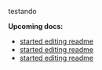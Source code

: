 testando


**Upcoming docs:**

 - [started editing readme](https://github.com/vtex-apps/docs-bot/pull/16)
 - [started editing readme](https://github.com/vtex-apps/docs-bot/pull/16)
 - [started editing readme](https://github.com/vtex-apps/docs-bot/pull/16)